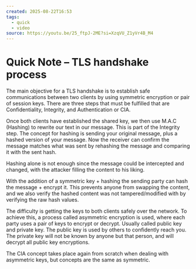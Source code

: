 ```yaml
---
created: 2025-08-22T16:53
tags:
  - quick
  - video
source: https://youtu.be/25_ftpJ-2ME?si=XzqVU_Z1yVr4B_M4
---
```

# Quick Note – TLS handshake process
The main objective for a TLS handshake is to establish safe communications between two clients by using symmetric encryption or pair of session keys. There are three steps that must be fulfilled that are Confidentiality, Integrity, and Authentication or CIA. 

Once both clients have established the shared key, we then use M.A.C (Hashing) to rewrite our text in our message. This is part of the Integrity step. The concept for hashing is sending your original message, plus a hashed version of your message.  Now the receiver can confirm the message matches what was sent by rehashing the message and comparing it with the sent hash.

Hashing alone is not enough since the message could be intercepted and changed, with the attacker filling the content to his liking.

With the addition of a symmetric key + hashing the sending party can hash the message + encrypt it. This prevents anyone from swapping the content, and we also verify the hashed content was not tampered/modified with by verifying the raw hash values.

The difficulty is getting the keys to both clients safely over the network. To achieve this, a process called asymmetric encryption is used, where each party uses a pair of keys to encrypt or decrypt. Usually called public key and private key. The public key is used by others to confidently reach you. The private key will not be known by anyone but that person, and will decrypt all public key encryptions.

The CIA concept takes place again from scratch when dealing with asymmetric keys, but concepts are the same as symmetric.